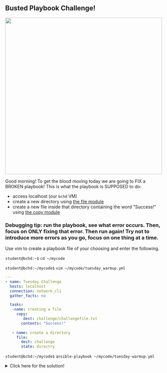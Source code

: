 ## Busted Playbook Challenge!

<img src="https://i.redd.it/i4v9op0chrc51.jpg" width="500"/>



Good morning! To get the blood moving today we are going to FIX a BROKEN playbook! This is what the playbook is SUPPOSED to do:
- access localhost (our `bchd` VM)
- create a new directory using [the file module](https://docs.ansible.com/ansible/latest/collections/ansible/builtin/file_module.html)
- create a new file inside that directory containing the word "Success!" using [the copy module](https://docs.ansible.com/ansible/latest/collections/ansible/builtin/copy_module.html)

### Debugging tip: run the playbook, see what error occurs. Then, focus on ONLY fixing that error. Then run again! Try not to introduce more errors as you go, focus on one thing at a time.

Use vim to create a playbook file of your choosing and enter the following.

`student@bchd:~$` `cd ~/mycode`

`student@bchd:~/mycode$` `vim ~/mycode/tuesday_warmup.yml`

```yaml
---
- name: Tuesday Challenge
  hosts: localhost
  connection: network_cli
  gather_facts: no

  tasks:
   -name: creating a file
     copy:
        dest: challenge/challengefile.txt
       contents: "Success!"
       
   - name: create a directory
     file: 
       dest: challenge
       state: directry
```

`student@bchd:~/mycode$` `ansible-playbook ~/mycode/tuesday-warmup.yml`

<details>
<summary>Click here for the solution!</summary>
<br>

```yaml
---
- name: Tuesday Challenge
  hosts: localhost
  connection: local             # WRONG CONNECTION- "local," not network_cli
  gather_facts: no

  tasks:                        # WRONG TASK ORDER- make dir first, then file
   - name: create a directory
     file: 
       dest: challenge
       state: directory         # TYPO- directory, not directry
 
   - name: creating a file      
     copy:                                 # INDENTATION
       dest: challenge/challengefile.txt   # ERRORS ON THESE
       content: "Success!"                 # THREE LINES... also it is "content" NOT "contents"
 ```

</details>
